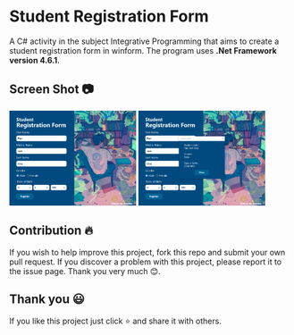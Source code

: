 # Student Registration Form
A C# activity in the subject Integrative Programming that aims to create a student registration form in winform. The program uses **.Net Framework version 4.6.1**. 

## Screen Shot 📷
<p float="center">
	<img src = "screenshot/1.png" width="45%">
	<img src = "screenshot/2.png" width="45%">
</p>

## Contribution 🔥

If you wish to help improve this project, fork this repo and submit your own pull request. If you discover a problem with this project, please report it to the issue page. Thank you very much 😊.

## Thank you 😃

If you like this project just click ⭐ and share it with others.